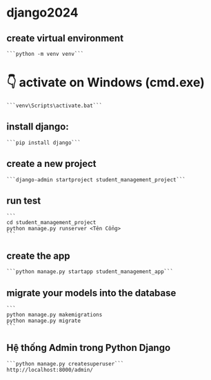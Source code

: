 # django2024

## create virtual environment
	```python -m venv venv```
# 👇️ activate on Windows (cmd.exe)
	```venv\Scripts\activate.bat```

## install django: 
	```pip install django```
	
## create a new project
	```django-admin startproject student_management_project```
	
## run test
	```
	cd student_management_project
	python manage.py runserver <Tên Cổng>
	```
	
##  create the app
	```python manage.py startapp student_management_app```
	
## migrate your models into the database
	```
	python manage.py makemigrations
	python manage.py migrate	
	```
	
## Hệ thống Admin trong Python Django
	```python manage.py createsuperuser```
	http://localhost:8000/admin/


